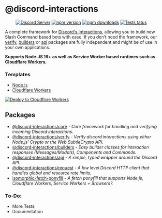 # @discord-interactions
<div align="center">
  <p>
    <a href="https://discord.gg/BTXJmW4Bh7"><img src="https://img.shields.io/discord/395423304112013334?logo=discord&logoColor=white" alt="Discord Server" /></a>
    <a href="https://www.npmjs.com/package/@discord-interactions/core"><img src="https://img.shields.io/npm/v/@discord-interactions/core.svg?maxAge=3600" alt="npm version" /></a>
    <a href="https://www.npmjs.com/package/@discord-interactions/core"><img src="https://img.shields.io/npm/dt/@discord-interactions/core.svg?maxAge=3600" alt="npm downloads" /></a>
    <a href="https://github.com/ssMMiles/@discord-interactions/core/actions"><img src="https://github.com/ssMMiles/discord-interactions/actions/workflows/tests.yml/badge.svg" alt="Tests tatus" /></a>
  </p>
</div>

A complete framework for [Discord's Interactions](https://discord.com/developers/docs/interactions/receiving-and-responding), allowing you to build new Slash Command based bots with ease. If you don't need the framework, our [verify](./packages/verify/), [builders](./packages/builders/) or [api](./packages/api/) packages are fully independent and might be of use in your own applications.

**Supports Node.JS 16+ as well as Service Worker based runtimes such as Cloudflare Workers.**

### Templates
 - [Node.js](https://github.com/ssMMiles/discord-interactions-node)
 - [Cloudflare Workers](https://github.com/ssMMiles/discord-interactions-worker)

[![Deploy to Cloudflare Workers](https://deploy.workers.cloudflare.com/button)](https://deploy.workers.cloudflare.com/?url=https://github.com/ssMMiles/discord-interactions-worker)

## Packages
 - [@discord-interactions/core](./packages/core) - *Core framework for handling and verifying incoming Discord interactions.*
 - [@discord-interactions/verify](./packages/verify) - *Verify discord interactions using either Node.js' Crypto or the Web SubtleCrypto API.*
 - [@discord-interactions/builders](./packages/builders) - *Easy builder classes for interaction responses (Messages/Modals), Components and Commands.*
 - [@discord-interactions/api](./packages/api) - *A simple, typed wrapper around the Discord API.*
 - [@discord-interactions/request](./packages/request) - *A low level Discord HTTP client that handles global and resource rate limits.*
 - [isomorphic-fetch-ponyfill](./packages/isomorphic-fetch-ponyfill) - *A fetch ponyfill that supports Node.js, Cloudflare Workers, Service Workers + Browsers?.*

### To-Do:
 - More Tests
 - Documentation
